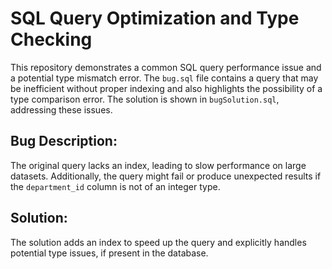 # SQL Query Optimization and Type Checking
This repository demonstrates a common SQL query performance issue and a potential type mismatch error. The `bug.sql` file contains a query that may be inefficient without proper indexing and also highlights the possibility of a type comparison error.  The solution is shown in `bugSolution.sql`, addressing these issues.

## Bug Description:
The original query lacks an index, leading to slow performance on large datasets. Additionally, the query might fail or produce unexpected results if the `department_id` column is not of an integer type. 

## Solution:
The solution adds an index to speed up the query and explicitly handles potential type issues, if present in the database.